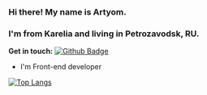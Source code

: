 ### Hi there! My name is Artyom. 
### I'm from Karelia and living in Petrozavodsk, RU. 

**Get in touch:**
[![Github Badge](https://img.shields.io/badge/-zarevincom-grey?style=flat&logo=github&logoColor=white&link=https://github.com/zarevincom/)](https://www.github.com/zarevincom/)

- I'm Front-end developer

[![Top Langs](https://github-readme-stats-axpwmfcg3.vercel.app/api/top-langs/?username=pedes&layout=compact)](https://github.com/zarevincom/github-readme-stats)
